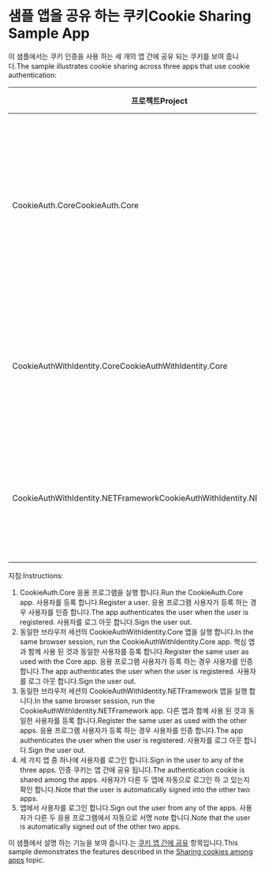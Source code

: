 # <a name="cookie-sharing-sample-app"></a><span data-ttu-id="f0e76-101">샘플 앱을 공유 하는 쿠키</span><span class="sxs-lookup"><span data-stu-id="f0e76-101">Cookie Sharing Sample App</span></span>

<span data-ttu-id="f0e76-102">이 샘플에서는 쿠키 인증을 사용 하는 세 개의 앱 간에 공유 되는 쿠키를 보여 줍니다.</span><span class="sxs-lookup"><span data-stu-id="f0e76-102">The sample illustrates cookie sharing across three apps that use cookie authentication:</span></span>

| <span data-ttu-id="f0e76-103">프로젝트</span><span class="sxs-lookup"><span data-stu-id="f0e76-103">Project</span></span>                             | <span data-ttu-id="f0e76-104">설명</span><span class="sxs-lookup"><span data-stu-id="f0e76-104">Description</span></span> |
| ----------------------------------- | ----------- |
| <span data-ttu-id="f0e76-105">CookieAuth.Core</span><span class="sxs-lookup"><span data-stu-id="f0e76-105">CookieAuth.Core</span></span>                     | <span data-ttu-id="f0e76-106">ASP.NET Core Id를 사용 하지 않고 ASP.NET 코어 2.0 Razor 페이지 응용 프로그램</span><span class="sxs-lookup"><span data-stu-id="f0e76-106">ASP.NET Core 2.0 Razor Pages app without using ASP.NET Core Identity</span></span> |
| <span data-ttu-id="f0e76-107">CookieAuthWithIdentity.Core</span><span class="sxs-lookup"><span data-stu-id="f0e76-107">CookieAuthWithIdentity.Core</span></span>         | <span data-ttu-id="f0e76-108">ASP.NET Core Id 가진 ASP.NET Core 2.0 MVC 응용 프로그램</span><span class="sxs-lookup"><span data-stu-id="f0e76-108">ASP.NET Core 2.0 MVC app with ASP.NET Core Identity</span></span> |
| <span data-ttu-id="f0e76-109">CookieAuthWithIdentity.NETFramework</span><span class="sxs-lookup"><span data-stu-id="f0e76-109">CookieAuthWithIdentity.NETFramework</span></span> | <span data-ttu-id="f0e76-110">ASP.NET Id를 가진 ASP.NET Framework 4.6.1 MVC 응용 프로그램</span><span class="sxs-lookup"><span data-stu-id="f0e76-110">ASP.NET Framework 4.6.1 MVC app with ASP.NET Identity</span></span> |

<span data-ttu-id="f0e76-111">지침:</span><span class="sxs-lookup"><span data-stu-id="f0e76-111">Instructions:</span></span>

1. <span data-ttu-id="f0e76-112">CookieAuth.Core 응용 프로그램을 실행 합니다.</span><span class="sxs-lookup"><span data-stu-id="f0e76-112">Run the CookieAuth.Core app.</span></span> <span data-ttu-id="f0e76-113">사용자를 등록 합니다.</span><span class="sxs-lookup"><span data-stu-id="f0e76-113">Register a user.</span></span> <span data-ttu-id="f0e76-114">응용 프로그램 사용자가 등록 하는 경우 사용자를 인증 합니다.</span><span class="sxs-lookup"><span data-stu-id="f0e76-114">The app authenticates the user when the user is registered.</span></span> <span data-ttu-id="f0e76-115">사용자를 로그 아웃 합니다.</span><span class="sxs-lookup"><span data-stu-id="f0e76-115">Sign the user out.</span></span>
1. <span data-ttu-id="f0e76-116">동일한 브라우저 세션의 CookieAuthWithIdentity.Core 앱을 실행 합니다.</span><span class="sxs-lookup"><span data-stu-id="f0e76-116">In the same browser session, run the CookieAuthWithIdentity.Core app.</span></span> <span data-ttu-id="f0e76-117">핵심 앱과 함께 사용 된 것과 동일한 사용자를 등록 합니다.</span><span class="sxs-lookup"><span data-stu-id="f0e76-117">Register the same user as used with the Core app.</span></span> <span data-ttu-id="f0e76-118">응용 프로그램 사용자가 등록 하는 경우 사용자를 인증 합니다.</span><span class="sxs-lookup"><span data-stu-id="f0e76-118">The app authenticates the user when the user is registered.</span></span> <span data-ttu-id="f0e76-119">사용자를 로그 아웃 합니다.</span><span class="sxs-lookup"><span data-stu-id="f0e76-119">Sign the user out.</span></span>
1. <span data-ttu-id="f0e76-120">동일한 브라우저 세션의 CookieAuthWithIdentity.NETFramework 앱을 실행 합니다.</span><span class="sxs-lookup"><span data-stu-id="f0e76-120">In the same browser session, run the CookieAuthWithIdentity.NETFramework app.</span></span> <span data-ttu-id="f0e76-121">다른 앱과 함께 사용 된 것과 동일한 사용자를 등록 합니다.</span><span class="sxs-lookup"><span data-stu-id="f0e76-121">Register the same user as used with the other apps.</span></span> <span data-ttu-id="f0e76-122">응용 프로그램 사용자가 등록 하는 경우 사용자를 인증 합니다.</span><span class="sxs-lookup"><span data-stu-id="f0e76-122">The app authenticates the user when the user is registered.</span></span> <span data-ttu-id="f0e76-123">사용자를 로그 아웃 합니다.</span><span class="sxs-lookup"><span data-stu-id="f0e76-123">Sign the user out.</span></span>
1. <span data-ttu-id="f0e76-124">세 가지 앱 중 하나에 사용자를 로그인 합니다.</span><span class="sxs-lookup"><span data-stu-id="f0e76-124">Sign in the user to any of the three apps.</span></span> <span data-ttu-id="f0e76-125">인증 쿠키는 앱 간에 공유 됩니다.</span><span class="sxs-lookup"><span data-stu-id="f0e76-125">The authentication cookie is shared among the apps.</span></span> <span data-ttu-id="f0e76-126">사용자가 다른 두 앱에 자동으로 로그인 하 고 있는지 확인 합니다.</span><span class="sxs-lookup"><span data-stu-id="f0e76-126">Note that the user is automatically signed into the other two apps.</span></span>
1. <span data-ttu-id="f0e76-127">앱에서 사용자를 로그인 합니다.</span><span class="sxs-lookup"><span data-stu-id="f0e76-127">Sign out the user from any of the apps.</span></span> <span data-ttu-id="f0e76-128">사용자가 다른 두 응용 프로그램에서 자동으로 서명 note 합니다.</span><span class="sxs-lookup"><span data-stu-id="f0e76-128">Note that the user is automatically signed out of the other two apps.</span></span>

<span data-ttu-id="f0e76-129">이 샘플에서 설명 하는 기능을 보여 줍니다.는 [쿠키 앱 간에 공유](https://docs.microsoft.com/aspnet/core/security/data-protection/compatibility/cookie-sharing) 항목입니다.</span><span class="sxs-lookup"><span data-stu-id="f0e76-129">This sample demonstrates the features described in the [Sharing cookies among apps](https://docs.microsoft.com/aspnet/core/security/data-protection/compatibility/cookie-sharing) topic.</span></span>
